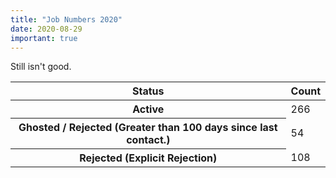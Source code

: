 ```yaml
---
title: "Job Numbers 2020"
date: 2020-08-29
important: true
---
```


Still isn't good.


<Table striped>
<thead>
<tr>
<th>Status</th>
<th>Count</th>
</tr>
</thead>
<tbody>
<tr>
<th scope={'row'}>Active</th>
<td>266</td>
</tr>
<tr>
<th scope={'row'}>Ghosted / Rejected (Greater than 100 days since last contact.)</th>
<td>54</td>
</tr>
<tr>
<th scope={'row'}>Rejected (Explicit Rejection)</th>
<td>108</td>
</tr>
</tbody>
</Table>
